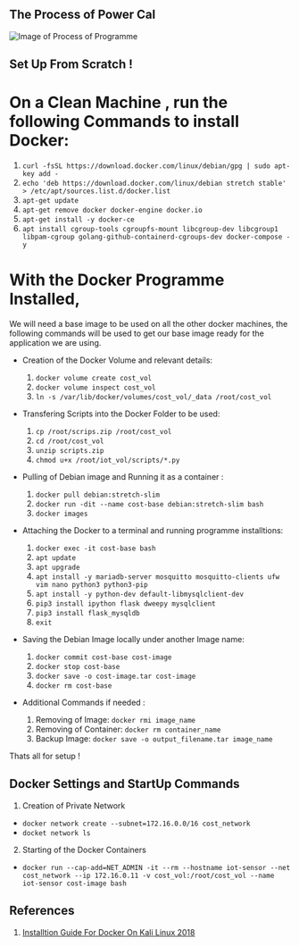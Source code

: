##  The Process of Power Cal

![Image of Process of Programme](https://github.com/Serade12/PowerCal/blob/main/Untitled%20Diagram.png)


## Set Up From Scratch ! 

# On a Clean Machine , run the following Commands to install Docker: 

1. `curl -fsSL https://download.docker.com/linux/debian/gpg | sudo apt-key add -`
2. `echo 'deb https://download.docker.com/linux/debian stretch stable' > /etc/apt/sources.list.d/docker.list`
3. `apt-get update`
4. `apt-get remove docker docker-engine docker.io`
5. `apt-get install -y docker-ce`
6. `apt install cgroup-tools cgroupfs-mount libcgroup-dev libcgroup1 libpam-cgroup golang-github-containerd-cgroups-dev docker-compose -y`

# With the Docker Programme Installed,
We will need a base image to be used on all the other docker machines, the following commands will be used to get our base image ready for the application we are using.

- Creation of the Docker Volume and relevant details:
  1. `docker volume create cost_vol`
  2. `docker volume inspect cost_vol`
  3. `ln -s /var/lib/docker/volumes/cost_vol/_data /root/cost_vol`
  

- Transfering Scripts into the Docker Folder to be used:
  1. `cp /root/scrips.zip /root/cost_vol`
  2. `cd /root/cost_vol`
  3. `unzip scripts.zip`
  4. `chmod u+x /root/iot_vol/scripts/*.py`
 
 
- Pulling of Debian image and Running it as a container :
  1. `docker pull debian:stretch-slim`
  2. `docker run -dit --name cost-base debian:stretch-slim bash`
  3. `docker images`


- Attaching the Docker to a terminal and running programme installtions: 
  1. `docker exec -it cost-base bash`
  2. `apt update`
  3. `apt upgrade`
  4. `apt install -y mariadb-server mosquitto mosquitto-clients ufw vim nano python3 python3-pip`
  5. `apt install -y python-dev default-libmysqlclient-dev`
  6. `pip3 install ipython flask dweepy mysqlclient`
  7. `pip3 install flask_mysqldb`
  8. `exit`


- Saving the Debian Image locally under another Image name:
  1. `docker commit cost-base cost-image`
  2. `docker stop cost-base`
  3. `docker save -o cost-image.tar cost-image`
  4. `docker rm cost-base`


- Additional Commands if needed :
  1. Removing of Image: 
      `docker rmi image_name`
  2. Removing of Container:
      `docker rm container_name`
  3. Backup Image:
      `docker save -o output_filename.tar image_name`
      
      
 Thats all for setup !
 
 ## Docker Settings and StartUp Commands 
 
 1. Creation of Private Network 
  - `docker network create --subnet=172.16.0.0/16 cost_network`
  - `docket network ls`
 
 2. Starting of the Docker Containers 
  - `docker run --cap-add=NET_ADMIN -it --rm --hostname iot-sensor --net cost_network --ip 172.16.0.11 -v cost_vol:/root/cost_vol --name iot-sensor cost-image bash`
 
 
 ## References
 1. [Installtion Guide For Docker On Kali Linux 2018](https://medium.com/@calypsobronte/installing-docker-in-kali-linux-2018-1-ef3a8ce3648)
 

